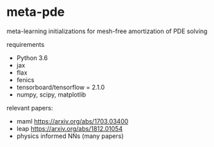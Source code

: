 # meta-pde
meta-learning initializations for mesh-free amortization of PDE solving

requirements
- Python 3.6
- jax
- flax
- fenics
- tensorboard/tensorflow = 2.1.0
- numpy, scipy, matplotlib

relevant papers:
- maml https://arxiv.org/abs/1703.03400
- leap https://arxiv.org/abs/1812.01054
- physics informed NNs (many papers)
